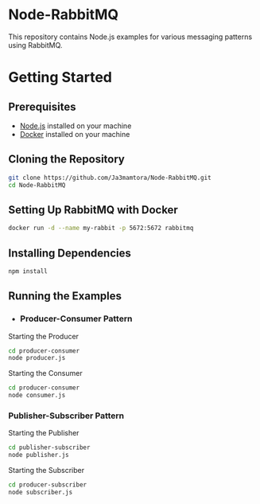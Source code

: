 # Node-RabbitMQ

This repository contains Node.js examples for various messaging patterns using RabbitMQ.

# Getting Started

## Prerequisites

- [Node.js](https://nodejs.org) installed on your machine
- [Docker](https://www.docker.com/) installed on your machine

## Cloning the Repository

```bash
git clone https://github.com/Ja3mamtora/Node-RabbitMQ.git
cd Node-RabbitMQ
```
## Setting Up RabbitMQ with Docker
```bash
docker run -d --name my-rabbit -p 5672:5672 rabbitmq
```
## Installing Dependencies
```bash
npm install
```

## Running the Examples
- ### Producer-Consumer Pattern
Starting the Producer
```bash
cd producer-consumer
node producer.js
```

Starting the Consumer
```bash
cd producer-consumer
node consumer.js
```

### Publisher-Subscriber Pattern
Starting the Publisher
```bash
cd publisher-subscriber
node publisher.js
```

Starting the Subscriber
```bash
cd producer-subscriber
node subscriber.js
```
